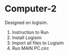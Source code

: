 # Computer-2
Designed on logisim. 

1. Instruction to Run
2. Install Logisim
3. Import all files to Logisim
4. Run MAIN PC.circ

